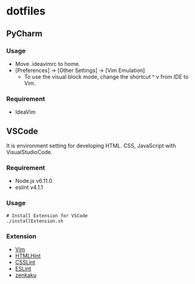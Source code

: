 dotfiles
===

## PyCharm

### Usage
- Move .ideavimrc to home.
- [Preferences] -> [Other Settings] -> [Vim Emulation]
  - To use the visual block mode, change the shortcut ^ v from IDE to Vim.

### Requirement
- IdeaVim

## VSCode
It is environment setting for developing HTML. CSS, JavaScript with VisualStudioCode. 

### Requirement
- Node.js v6.11.0
- eslint v4.1.1

### Usage
```
# Install Extension for VSCode
./installExtension.sh
```

### Extension
- [Vim](https://marketplace.visualstudio.com/items?itemName=vscodevim.vim)
- [HTMLHint](https://marketplace.visualstudio.com/items?itemName=mkaufman.HTMLHint)
- [CSSLint](https://marketplace.visualstudio.com/items?itemName=raymondcamden.CSSLint)
- [ESLint](https://marketplace.visualstudio.com/items?itemName=dbaeumer.vscode-eslint)
- [zenkaku](https://marketplace.visualstudio.com/items?itemName=mosapride.zenkaku)
